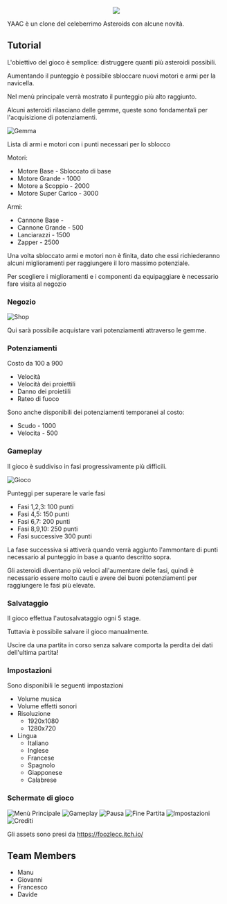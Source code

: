 <p align="center">
  <img src="./src/main/resources/MenuSprite/GameLogo.png" />
</p>


YAAC è un clone del celeberrimo Asteroids con alcune novità.

## Tutorial
L'obiettivo del gioco è semplice: distruggere quanti più asteroidi possibili.

Aumentando il punteggio è possibile sbloccare nuovi motori e armi per la navicella.

Nel menù principale verrà mostrato il punteggio più alto raggiunto.


Alcuni asteroidi rilasciano delle gemme, queste sono fondamentali per l'acquisizione di potenziamenti.

![Gemma](./img/Gem.png)

Lista di armi e motori con i punti necessari per lo sblocco

Motori:
- Motore Base - Sbloccato di base
- Motore Grande - 1000
- Motore a Scoppio - 2000
- Motore Super Carico - 3000

Armi:
- Cannone Base -
- Cannone Grande - 500
- Lanciarazzi - 1500
- Zapper - 2500

Una volta sbloccato armi e motori non è finita, dato che essi richiederanno alcuni miglioramenti per raggiungere il loro massimo potenziale.

Per scegliere i miglioramenti e i componenti da equipaggiare è necessario fare visita al negozio

### Negozio
![Shop](./img/Shop.png)

Qui sarà possibile acquistare vari potenziamenti attraverso le gemme.

### Potenziamenti 
Costo da 100 a 900
- Velocità 
- Velocità dei proiettili
- Danno dei proietiili
- Rateo di fuoco

Sono anche disponibili dei potenziamenti temporanei al costo:
- Scudo - 1000
- Velocita - 500

### Gameplay
Il gioco è suddiviso in fasi progressivamente più difficili.

![Gioco](./img/Game.png)

Punteggi per superare le varie fasi
- Fasi 1,2,3: 100 punti
- Fasi 4,5: 150 punti
- Fasi 6,7: 200 punti
- Fasi 8,9,10: 250 punti
- Fasi successive 300 punti

La fase successiva si attiverà quando verrà aggiunto l'ammontare di punti necessario al punteggio in base a quanto descritto sopra.

Gli asteroidi diventano più veloci all'aumentare delle fasi, quindi è necessario essere molto cauti e avere dei buoni potenziamenti per raggiungere le fasi più elevate.

### Salvataggio
Il gioco effettua l'autosalvataggio ogni 5 stage.

Tuttavia è possibile salvare il gioco manualmente.

Uscire da una partita in corso senza salvare comporta la perdita dei dati dell'ultima partita!

### Impostazioni
Sono disponibili le seguenti impostazioni
- Volume musica
- Volume effetti sonori
- Risoluzione
    - 1920x1080
    - 1280x720
- Lingua
    - Italiano
    - Inglese
    - Francese
    - Spagnolo
    - Giapponese
    - Calabrese

### Schermate di gioco

![Menù Principale](./img/MainMenu.png)
![Gameplay](./img/Gameplay.png)
![Pausa](./img/Pause.png)
![Fine Partita](./img/GameOver.png)
![Impostazioni](./img/Settings.png)
![Crediti](./img/Credits.png)


Gli assets sono presi da https://foozlecc.itch.io/
## Team Members
* Manu
* Giovanni
* Francesco
* Davide
